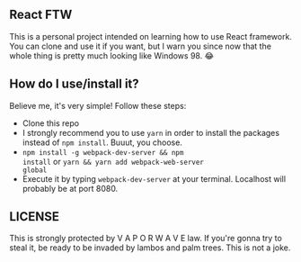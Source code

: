 ## React FTW
This is a personal project intended on learning how to use React framework. You can clone and use it if you
want, but I warn you since now that the whole thing is pretty much looking like Windows 98. :joy:

## How do I use/install it?
Believe me, it's very simple! Follow these steps:

* Clone this repo
* I strongly recommend you to use <code>yarn</code> in order to install the packages instead of <code>npm install</code>. Buuut, you choose.
* <code>npm install -g webpack-dev-server && npm install</code> or <code>yarn && yarn add webpack-web-server global</code>
* Execute it by typing <code>webpack-dev-server</code> at your terminal. Localhost will probably be at port 8080.

## LICENSE
This is strongly protected by V A P O R W A V E law. If you're gonna try to steal it, be ready to be invaded
by lambos and palm trees. This is not a joke.

